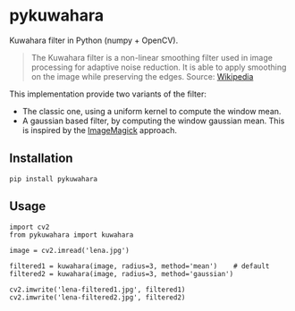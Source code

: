 # pykuwahara

Kuwahara filter in Python (numpy + OpenCV).

> The Kuwahara filter is a non-linear smoothing filter used in image processing for adaptive noise reduction. It is able to apply smoothing on the image while preserving the edges.
> Source: [Wikipedia](https://en.wikipedia.org/wiki/Kuwahara_filter)

This implementation provide two variants of the filter:
- The classic one, using a uniform kernel to compute the window mean.
- A gaussian based filter, by computing the window gaussian mean. This is inspired by the [ImageMagick](http://www.fmwconcepts.com/imagemagick/kuwahara/index.php) approach.

## Installation

`pip install pykuwahara`

## Usage

```
import cv2
from pykuwahara import kuwahara

image = cv2.imread('lena.jpg')

filtered1 = kuwahara(image, radius=3, method='mean')    # default
filtered2 = kuwahara(image, radius=3, method='gaussian')

cv2.imwrite('lena-filtered1.jpg', filtered1)
cv2.imwrite('lena-filtered2.jpg', filtered2)
```
